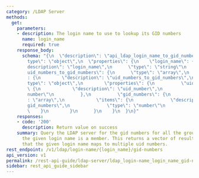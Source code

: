 ```yaml
---
category: /LDAP Server
methods:
  get:
    parameters:
    - description: The login name to use to lookup its GID numbers
      name: login_name
      required: true
    response_body:
      schema: "{\n  \"description\": \"api_ldap_login_name_to_gid_numbers\",\n  \"\
        type\": \"object\",\n  \"properties\": {\n    \"login_name\": {\n      \"\
        description\": \"login_name\",\n      \"type\": \"string\"\n    },\n    \"\
        uid_numbers_to_gid_numbers\": {\n      \"type\": \"array\",\n      \"items\"\
        : {\n        \"description\": \"uid_numbers_to_gid_numbers\",\n        \"\
        type\": \"object\",\n        \"properties\": {\n          \"uid_number\":\
        \ {\n            \"description\": \"uid_number\",\n            \"type\": \"\
        number\"\n          },\n          \"gid_numbers\": {\n            \"type\"\
        : \"array\",\n            \"items\": {\n              \"description\": \"\
        gid_numbers\",\n              \"type\": \"number\"\n            }\n      \
        \    }\n        }\n      }\n    }\n  }\n}"
    responses:
    - code: '200'
      description: Return value on success
    summary: Query the LDAP server for the gid numbers for all the groups of which
      the given login name is a member. This returns a vector of results in the case
      that the given login name maps to multiple uid numbers.
rest_endpoint: /v1/ldap/login-name/{login_name}/gid-numbers
api_version: v1
permalink: /rest-api-guide/ldap-server/ldap_login-name_login_name_gid-numbers.html
sidebar: rest_api_guide_sidebar
---
```

